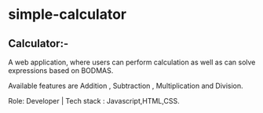 # simple-calculator
## Calculator:-


A web application, where users can perform calculation as well as can solve expressions based on BODMAS.

Available features are Addition , Subtraction , Multiplication and Division.

Role: Developer | Tech stack : Javascript,HTML,CSS.
